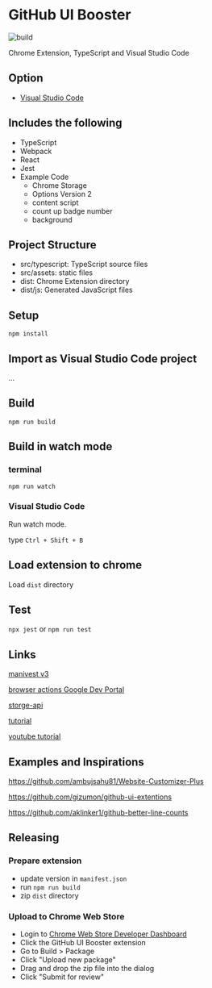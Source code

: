 # GitHub UI Booster

![build](https://github.com/chibat/chrome-extension-typescript-starter/workflows/build/badge.svg)

Chrome Extension, TypeScript and Visual Studio Code

## Option

- [Visual Studio Code](https://code.visualstudio.com/)

## Includes the following

- TypeScript
- Webpack
- React
- Jest
- Example Code
  - Chrome Storage
  - Options Version 2
  - content script
  - count up badge number
  - background

## Project Structure

- src/typescript: TypeScript source files
- src/assets: static files
- dist: Chrome Extension directory
- dist/js: Generated JavaScript files

## Setup

```
npm install
```

## Import as Visual Studio Code project

...

## Build

```
npm run build
```

## Build in watch mode

### terminal

```
npm run watch
```

### Visual Studio Code

Run watch mode.

type `Ctrl + Shift + B`

## Load extension to chrome

Load `dist` directory

## Test

`npx jest` or `npm run test`

## Links

[manivest v3](https://stackoverflow.com/questions/63308160/how-to-migrate-manifest-version-2-to-v3-for-chrome-extension)

[browser actions Google Dev Portal](https://developer.chrome.com/blog/mv3-actions?hl=de)

[storge-api](https://dev.to/ambujsahu81/where-to-store-data-in-chrome-extension--1be6)

[tutorial](https://meenumatharu.medium.com/building-a-google-chrome-extension-with-manifest-v3-a-basic-example-to-get-started-0e976938bc70)

[youtube tutorial](https://www.youtube.com/watch?v=tIJrby96Oog)

## Examples and Inspirations

<https://github.com/ambujsahu81/Website-Customizer-Plus>

<https://github.com/gizumon/github-ui-extentions>

<https://github.com/aklinker1/github-better-line-counts>

## Releasing

### Prepare extension

- update version in `manifest.json`
- run `npm run build`
- zip `dist` directory

### Upload to Chrome Web Store

- Login to [Chrome Web Store Developer Dashboard](https://chrome.google.com/webstore/devconsole)
- Click the GitHub UI Booster extension
- Go to Build > Package
- Click "Upload new package"
- Drag and drop the zip file into the dialog
- Click "Submit for review"
